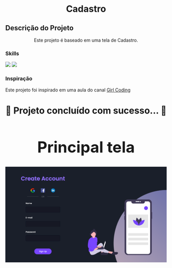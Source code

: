 <h1 align="center">Cadastro</h1>


## Descrição do Projeto
<p align="center">Este projeto é baseado em uma tela de Cadastro.</p>

### Skills

<div>
<img src="https://img.shields.io/badge/HTML5-E34F26?style=for-the-badge&logo=html5&logoColor=white">
<img src="https://img.shields.io/badge/Sass-CC6699?style=for-the-badge&logo=sass&logoColor=white">
</div>

### Inspiração
Este projeto foi inspirado em uma aula do canal <a href="https://www.youtube.com/watch?v=Q68vbJplf7I">Girl Coding</a>

<h1 align="center"> 
	 🚀 Projeto concluído com sucesso... 🚀
</h1>


<h1 align="center" style="font-size: 3rem";>Principal tela</h1>
<img align="center" src="assets/final.png">
